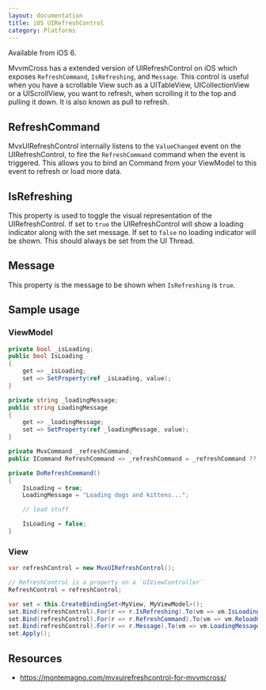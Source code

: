 ```yaml
---
layout: documentation
title: iOS UIRefreshControl
category: Platforms
---
```


Available from iOS 6.

MvvmCross has a extended version of UIRefreshControl on iOS which exposes `RefreshCommand`, `IsRefreshing`, and `Message`. This control is useful when you have a
scrollable View such as a UITableView, UICollectionView or a UIScrollView, you want to refresh, when scrolling it to the top and pulling it down. It is also known as pull to refresh.

## RefreshCommand
MvxUIRefreshControl internally listens to the `ValueChanged` event on the UIRefreshControl, to fire the `RefreshCommand` command when the event is triggered.
This allows you to bind an Command from your ViewModel to this event to refresh or load more data.

## IsRefreshing
This property is used to toggle the visual representation of the UIRefreshControl. If set to `true` the UIRefreshControl will show a loading indicator along with
the set message. If set to `false` no loading indicator will be shown. This should always be set from the UI Thread.

## Message
This property is the message to be shown when `IsRefreshing` is `true`.

## Sample usage

### ViewModel

```csharp
private bool _isLoading;
public bool IsLoading
{
    get => _isLoading;
    set => SetProperty(ref _isLoading, value);
}

private string _loadingMessage;
public string LoadingMessage
{
    get => _loadingMessage;
    set => SetProperty(ref _loadingMessage, value);
}

private MvxCommand _refreshCommand;
public ICommand RefreshCommand => _refreshCommand = _refreshCommand ?? new MvxCommand(DoRefreshCommand);

private DoRefreshCommand()
{
    IsLoading = true;
    LoadingMessage = "Loading dogs and kittens...";

    // load stuff

    IsLoading = false;
}
```

### View

```csharp
var refreshControl = new MvxUIRefreshControl();

// RefreshControl is a property on a `UIViewController`
RefreshControl = refreshControl;

var set = this.CreateBindingSet<MyView, MyViewModel>();
set.Bind(refreshControl).For(r => r.IsRefreshing).To(vm => vm.IsLoading);
set.Bind(refreshControl).For(r => r.RefreshCommand).To(vm => vm.ReloadCommand);
set.Bind(refreshControl).For(r => r.Message).To(vm => vm.LoadingMessage);
set.Apply();
```

## Resources
* https://montemagno.com/mvxuirefreshcontrol-for-mvvmcross/